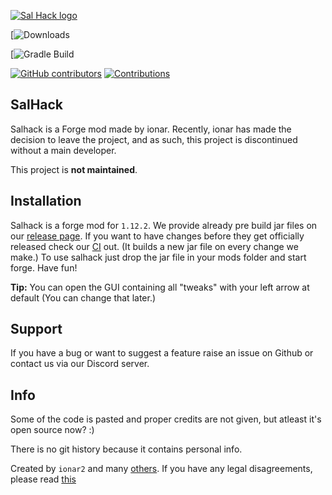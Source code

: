 [![Sal Hack logo](/src/main/resources/assets/salhack/imgs/SalHackWatermark.png)](https://github.com/ionar2/salhack/)

[![Downloads](https://img.shields.io/github/downloads/JohnShiozo/SalHack/total?style=for-the-badge)

[![Gradle Build](https://img.shields.io/github/workflow/status/JohnShiozo/SalHack/Gradle%20Build/dev?style=for-the-badge)

[![GitHub contributors](https://img.shields.io/github/contributors/ionar2/salhack.svg)](https://github.com/ionar2/salhack/graphs/contributors/)
[![Contributions](https://img.shields.io/badge/contributions-unmaintained-lightgray.svg?style=flat)](https://github.com/ionar2/salhack/issues/)

## SalHack
Salhack is a Forge mod made by ionar. Recently, ionar has made the decision to leave the project, and as such, this project is discontinued without a main developer. 

This project is **not maintained**. 
 
## Installation

Salhack is a forge mod for `1.12.2`. We provide already pre build jar files on our [release page](https://github.com/ionar2/salhack/releases). If you want to have changes before they get officially released check our [CI](https://github.com/ionar2/salhack/actions) out. (It builds a new jar file on every change we make.) To use salhack just drop the jar file in your mods folder and start forge. Have fun!

**Tip:** You can open the GUI containing all "tweaks" with your left arrow at default (You can change that later.)

## Support

If you have a bug or want to suggest a feature raise an issue on Github or contact us via our Discord server.

## Info

Some of the code is pasted and proper credits are not given, but atleast it's open source now? :)

There is no git history because it contains personal info.

Created by `ionar2` and many [others](https://github.com/ionar2/salhack/graphs/contributors). If you have any legal disagreements, please read [this](https://help.github.com/en/github/site-policy/guide-to-submitting-a-dmca-takedown-notice)
